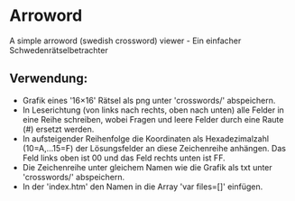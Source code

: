 # Arroword
A simple arroword (swedish crossword) viewer - Ein einfacher Schwedenrätselbetrachter

## Verwendung:
- Grafik eines '16×16' Rätsel als png unter 'crosswords/' abspeichern.
- In Leserichtung (von links nach rechts, oben nach unten) alle Felder in eine Reihe schreiben, wobei Fragen und leere Felder durch eine Raute (#) ersetzt werden.
- In aufsteigender Reihenfolge die Koordinaten als Hexadezimalzahl (10=A,...15=F) der Lösungsfelder an diese Zeichenreihe anhängen. Das Feld links oben ist 00 und das Feld rechts unten ist FF.
- Die Zeichenreihe unter gleichem Namen wie die Grafik als txt unter 'crosswords/' abspeichern.
- In der 'index.htm' den Namen in die Array 'var files=[]' einfügen.
